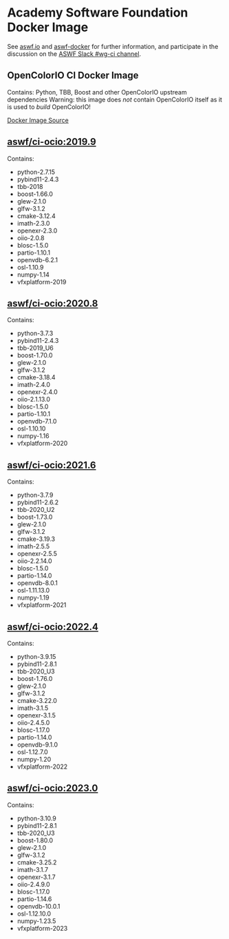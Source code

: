 <!--
Copyright (c) Contributors to the aswf-docker Project. All rights reserved.
SPDX-License-Identifier: Apache-2.0

Warning: this file is automatically generated from a template!
-->

# Academy Software Foundation Docker Image

See [aswf.io](https://aswf.io) and [aswf-docker](https://github.com/AcademySoftwareFoundation/aswf-docker)
for further information, and participate in the discussion on the
[ASWF Slack #wg-ci channel](https://academysoftwarefdn.slack.com/archives/C0169RX7MMK).

## OpenColorIO CI Docker Image

Contains: Python, TBB, Boost and other OpenColorIO upstream dependencies
Warning: this image does *not* contain OpenColorIO itself as it is used to *build* OpenColorIO!

[Docker Image Source](https://github.com/AcademySoftwareFoundation/aswf-docker/blob/master/ci-ocio/Dockerfile)

## [aswf/ci-ocio:2019.9](https://hub.docker.com/r/aswf/ci-ocio/tags?page=1&name=2019.9)

Contains:
* python-2.7.15
* pybind11-2.4.3
* tbb-2018
* boost-1.66.0
* glew-2.1.0
* glfw-3.1.2
* cmake-3.12.4
* imath-2.3.0
* openexr-2.3.0
* oiio-2.0.8
* blosc-1.5.0
* partio-1.10.1
* openvdb-6.2.1
* osl-1.10.9
* numpy-1.14
* vfxplatform-2019

## [aswf/ci-ocio:2020.8](https://hub.docker.com/r/aswf/ci-ocio/tags?page=1&name=2020.8)

Contains:
* python-3.7.3
* pybind11-2.4.3
* tbb-2019_U6
* boost-1.70.0
* glew-2.1.0
* glfw-3.1.2
* cmake-3.18.4
* imath-2.4.0
* openexr-2.4.0
* oiio-2.1.13.0
* blosc-1.5.0
* partio-1.10.1
* openvdb-7.1.0
* osl-1.10.10
* numpy-1.16
* vfxplatform-2020

## [aswf/ci-ocio:2021.6](https://hub.docker.com/r/aswf/ci-ocio/tags?page=1&name=2021.6)

Contains:
* python-3.7.9
* pybind11-2.6.2
* tbb-2020_U2
* boost-1.73.0
* glew-2.1.0
* glfw-3.1.2
* cmake-3.19.3
* imath-2.5.5
* openexr-2.5.5
* oiio-2.2.14.0
* blosc-1.5.0
* partio-1.14.0
* openvdb-8.0.1
* osl-1.11.13.0
* numpy-1.19
* vfxplatform-2021

## [aswf/ci-ocio:2022.4](https://hub.docker.com/r/aswf/ci-ocio/tags?page=1&name=2022.4)

Contains:
* python-3.9.15
* pybind11-2.8.1
* tbb-2020_U3
* boost-1.76.0
* glew-2.1.0
* glfw-3.1.2
* cmake-3.22.0
* imath-3.1.5
* openexr-3.1.5
* oiio-2.4.5.0
* blosc-1.17.0
* partio-1.14.0
* openvdb-9.1.0
* osl-1.12.7.0
* numpy-1.20
* vfxplatform-2022

## [aswf/ci-ocio:2023.0](https://hub.docker.com/r/aswf/ci-ocio/tags?page=1&name=2023.0)

Contains:
* python-3.10.9
* pybind11-2.8.1
* tbb-2020_U3
* boost-1.80.0
* glew-2.1.0
* glfw-3.1.2
* cmake-3.25.2
* imath-3.1.7
* openexr-3.1.7
* oiio-2.4.9.0
* blosc-1.17.0
* partio-1.14.6
* openvdb-10.0.1
* osl-1.12.10.0
* numpy-1.23.5
* vfxplatform-2023


